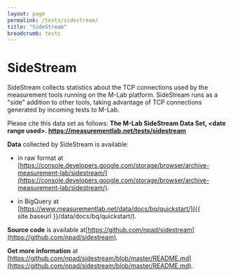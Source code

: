 ```yaml
---
layout: page
permalink: /tests/sidestream/
title: "SideStream"
breadcrumb: tests
---
```


# SideStream

SideStream collects statistics about the TCP connections used by the measurement tools running on the M-Lab platform. SideStream runs as a "side" addition to other tools, taking advantage of TCP connections generated by incoming tests to M-Lab.

Please cite this data set as follows: **The M-Lab SideStream Data Set, &lt;date range used&gt;. https://measurementlab.net/tests/sidestream**

**Data** collected by SideStream is available:

* in raw format at [https://console.developers.google.com/storage/browser/archive-measurement-lab/sidestream/](https://console.developers.google.com/storage/browser/archive-measurement-lab/sidestream/).

* in BigQuery at [https://www.measurementlab.net/data/docs/bq/quickstart/]({{ site.baseurl }}/data/docs/bq/quickstart/).

**Source code** is available at[https://github.com/npad/sidestream](https://github.com/npad/sidestream).

**Get more information** at [https://github.com/npad/sidestream/blob/master/README.md](https://github.com/npad/sidestream/blob/master/README.md).